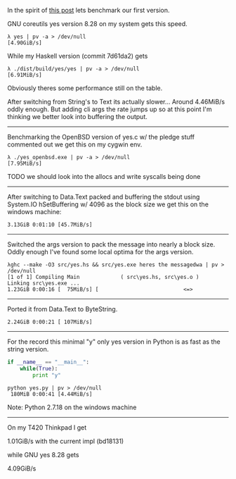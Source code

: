 In the spirit of [this post](https://www.reddit.com/r/unix/comments/6gxduc/how_is_gnu_yes_so_fast/) lets benchmark our first version.

GNU coreutils yes version 8.28 on my system gets this speed.

```
λ yes | pv -a > /dev/null
[4.90GiB/s]
```

While my Haskell version (commit 7d61da2) gets

```
λ ./dist/build/yes/yes | pv -a > /dev/null
[6.91MiB/s]
```

Obviously theres some performance still on the table.

After switching from String's to Text its actually slower... Around 4.46MiB/s oddly enough.
But adding cli args the rate jumps up so at this point I'm thinking we better look into buffering the output.

--------------------------------------------------------------------------------

Benchmarking the OpenBSD version of yes.c w/ the pledge stuff commented out we get this on my cygwin env.

```
λ ./yes_openbsd.exe | pv -a > /dev/null
[7.95MiB/s]
```

TODO we should look into the allocs and write syscalls being done

--------------------------------------------------------------------------------

After switching to Data.Text packed and buffering the stdout using System.IO hSetBuffering w/ 4096 as the block size we get this on the windows machine:

```
3.13GiB 0:01:10 [45.7MiB/s]
```

--------------------------------------------------------------------------------

Switched the args version to pack the message into nearly a block size.
Oddly enough I've found some local optima for the args version.

```
λghc --make -O3 src/yes.hs && src/yes.exe heres the messagedwa | pv > /dev/null
[1 of 1] Compiling Main             ( src\yes.hs, src\yes.o )
Linking src\yes.exe ...
1.23GiB 0:00:16 [  75MiB/s] [                           <=>
```
--------------------------------------------------------------------------------

Ported it from Data.Text to ByteString.

```
2.24GiB 0:00:21 [ 107MiB/s]
```

--------------------------------------------------------------------------------
For the record this minimal "y" only yes version in Python is as fast as the string version.

```python
if __name__ == "__main__":
    while(True):
        print "y"
```

```
python yes.py | pv > /dev/null
 180MiB 0:00:41 [4.44MiB/s]
```

Note: Python 2.7.18 on the windows machine

--------------------------------------------------------------------------------
On my T420 Thinkpad I get

1.01GiB/s with the current impl (bd18131)

while GNU yes 8.28 gets

4.09GiB/s
